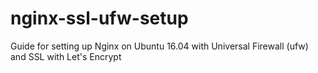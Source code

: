 # nginx-ssl-ufw-setup
Guide for setting up Nginx on Ubuntu 16.04 with Universal Firewall (ufw) and SSL with Let's Encrypt
